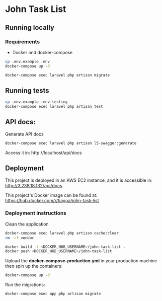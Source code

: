 # John Task List

## Running locally
### Requirements
- Docker and docker-compose

```bash
cp .env.example .env
docker-compose up -d
```

```bash
docker-compose exec laravel php artisan migrate
```

## Running tests
```bash
cp .env.example .env.testing
docker-compose exec laravel php artisan test
```

## API docs:
Generate API docs
```bash
docker-compose exec laravel php artisan l5-swagger:generate
```
Access it in: http://localhost/api/docs

## Deployment
This project is deployed in an AWS EC2 instance, and it is accessible in: http://3.238.18.132/api/docs.

This project's Docker image can be found at: https://hub.docker.com/r/tiagoa/john-task-list

### Deployment instructions
Clean the application
```bash
docker-compose exec laravel php artisan cache:clear
rm -rf vendor
```
```bash
docker build -t <DOCKER_HUB_USERNAME>/john-task-list .
docker push <DOCKER_HUB_USERNAME>/john-task-list
```
Upload the **docker-compose-production.yml** in your production machine then spin up the containers:
```bash
docker-compose up -d
```
Run the migrations:
```bash
docker-compose exec app php artisan migrate
```
